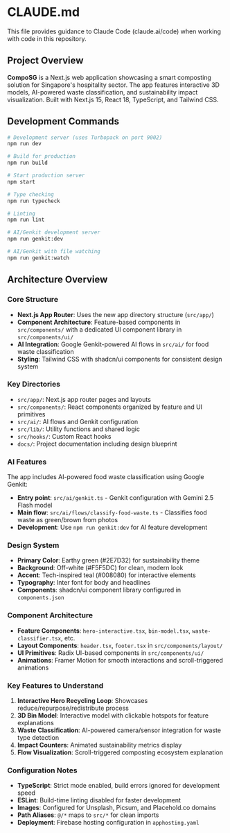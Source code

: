 # CLAUDE.md

This file provides guidance to Claude Code (claude.ai/code) when working with code in this repository.

## Project Overview

**CompoSG** is a Next.js web application showcasing a smart composting solution for Singapore's hospitality sector. The app features interactive 3D models, AI-powered waste classification, and sustainability impact visualization. Built with Next.js 15, React 18, TypeScript, and Tailwind CSS.

## Development Commands

```bash
# Development server (uses Turbopack on port 9002)
npm run dev

# Build for production
npm run build

# Start production server
npm start

# Type checking
npm run typecheck

# Linting
npm run lint

# AI/Genkit development server
npm run genkit:dev

# AI/Genkit with file watching
npm run genkit:watch
```

## Architecture Overview

### Core Structure
- **Next.js App Router**: Uses the new app directory structure (`src/app/`)
- **Component Architecture**: Feature-based components in `src/components/` with a dedicated UI component library in `src/components/ui/`
- **AI Integration**: Google Genkit-powered AI flows in `src/ai/` for food waste classification
- **Styling**: Tailwind CSS with shadcn/ui components for consistent design system

### Key Directories
- `src/app/`: Next.js app router pages and layouts
- `src/components/`: React components organized by feature and UI primitives
- `src/ai/`: AI flows and Genkit configuration
- `src/lib/`: Utility functions and shared logic
- `src/hooks/`: Custom React hooks
- `docs/`: Project documentation including design blueprint

### AI Features
The app includes AI-powered food waste classification using Google Genkit:
- **Entry point**: `src/ai/genkit.ts` - Genkit configuration with Gemini 2.5 Flash model
- **Main flow**: `src/ai/flows/classify-food-waste.ts` - Classifies food waste as green/brown from photos
- **Development**: Use `npm run genkit:dev` for AI feature development

### Design System
- **Primary Color**: Earthy green (#2E7D32) for sustainability theme
- **Background**: Off-white (#F5F5DC) for clean, modern look
- **Accent**: Tech-inspired teal (#008080) for interactive elements
- **Typography**: Inter font for body and headlines
- **Components**: shadcn/ui component library configured in `components.json`

### Component Architecture
- **Feature Components**: `hero-interactive.tsx`, `bin-model.tsx`, `waste-classifier.tsx`, etc.
- **Layout Components**: `header.tsx`, `footer.tsx` in `src/components/layout/`
- **UI Primitives**: Radix UI-based components in `src/components/ui/`
- **Animations**: Framer Motion for smooth interactions and scroll-triggered animations

### Key Features to Understand
1. **Interactive Hero Recycling Loop**: Showcases reduce/repurpose/redistribute process
2. **3D Bin Model**: Interactive model with clickable hotspots for feature explanations
3. **Waste Classification**: AI-powered camera/sensor integration for waste type detection
4. **Impact Counters**: Animated sustainability metrics display
5. **Flow Visualization**: Scroll-triggered composting ecosystem explanation

### Configuration Notes
- **TypeScript**: Strict mode enabled, build errors ignored for development speed
- **ESLint**: Build-time linting disabled for faster development
- **Images**: Configured for Unsplash, Picsum, and Placehold.co domains
- **Path Aliases**: `@/*` maps to `src/*` for clean imports
- **Deployment**: Firebase hosting configuration in `apphosting.yaml`